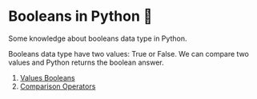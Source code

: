 # Booleans in Python :snake:
Some knowledge about booleans data type in Python.

Booleans data type have two values: True or False.
We can compare two values and Python returns the boolean answer.

1.  [Values Booleans](values-booleans.py)
2.  [Comparison Operators](comparison-operators.md)

